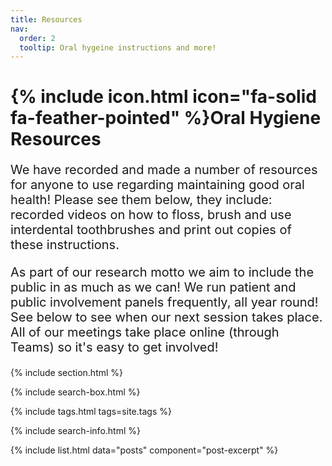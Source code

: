 ```yaml
---
title: Resources
nav:
  order: 2
  tooltip: Oral hygeine instructions and more!
---
```


<script>
    async function hashPasscode(passcode) {
        const encoder = new TextEncoder();
        const data = encoder.encode(passcode);
        const hashBuffer = await crypto.subtle.digest('SHA-256', data);
        return Array.from(new Uint8Array(hashBuffer)).map(b => b.toString(16).padStart(2, '0')).join('');
    }

    async function checkPasscode() {
        const correctHash = "0087c66a2a25124aa538e6a639e8fa6d322d0b60ff32e4696c399bd3c0e3c282"; // Replace with your hash
        let attempts = 3; // Allow multiple tries

        while (attempts > 0) {
            const userInput = prompt("Enter the passcode:");
            if (userInput === null) {
                window.location.href = "/blog"; // If user cancels, reload blog page
                return;
            }

            const userHash = await hashPasscode(userInput);

            if (userHash === correctHash) {
                return; // Correct passcode, allow access
            } else {
                attempts--;
                alert(`Incorrect passcode! ${attempts > 0 ? `Try again!).` : "Redirecting..."}`);
            }
        }

        window.location.href = "/blog"; // Redirect to blog page after failed attempts
    }

    window.onload = checkPasscode;
</script>


# {% include icon.html icon="fa-solid fa-feather-pointed" %}Oral Hygiene Resources
<p style="font-size: 20px;"> We have recorded and made a number of resources for anyone to use regarding maintaining good oral health! Please see them below, they include: recorded videos on how to floss, brush and use interdental toothbrushes and print out copies of these instructions.
</p>

<p style="font-size: 20px;"> As part of our research motto we aim to include the public in as much as we can! We run patient and public involvement panels frequently, all year round! See below to see when our next session takes place. All of our meetings take place online (through Teams) so it's easy to get involved! 
</p> 

{% include section.html %}

{% include search-box.html %}

{% include tags.html tags=site.tags %}

{% include search-info.html %}

{% include list.html data="posts" component="post-excerpt" %}


